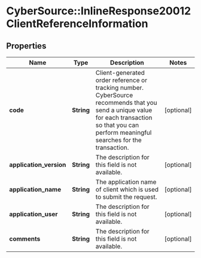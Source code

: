 # CyberSource::InlineResponse20012ClientReferenceInformation

## Properties
Name | Type | Description | Notes
------------ | ------------- | ------------- | -------------
**code** | **String** | Client-generated order reference or tracking number. CyberSource recommends that you send a unique value for each transaction so that you can perform meaningful searches for the transaction.  | [optional] 
**application_version** | **String** | The description for this field is not available. | [optional] 
**application_name** | **String** | The application name of client which is used to submit the request. | [optional] 
**application_user** | **String** | The description for this field is not available. | [optional] 
**comments** | **String** | The description for this field is not available. | [optional] 


